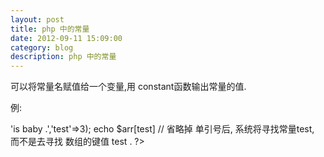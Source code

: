 ```yaml
---
layout: post
title: php 中的常量
date: 2012-09-11 15:09:00
category: blog
description: php 中的常量
---
```


可以将常量名赋值给一个变量,用 constant函数输出常量的值.

例:

<?php

define('COUNT','value',true); 
$test = "count";
echo constant($test);

define('COUN',"$value",true);       // 将一个变量当做是常量的值, 往往不会输出. 

$value = 'is value .';               
echo constant("coun");

define('test','baby');
$arr = array(1,'baby'=>'is baby .','test'=>3);
echo $arr[test]              // 省略掉 单引号后, 系统将寻找常量test, 而不是去寻找 数组的键值 test . 
?>